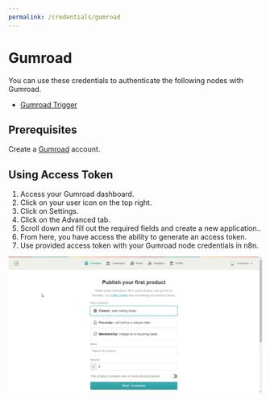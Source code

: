 ```yaml
---
permalink: /credentials/gumroad
---
```


# Gumroad

You can use these credentials to authenticate the following nodes with Gumroad.
- [Gumroad Trigger](../../nodes-library/trigger-nodes/GumroadTrigger/README.md)

## Prerequisites

Create a [Gumroad](https://gumroad.com/) account.

## Using Access Token

1. Access your Gumroad dashboard.
2. Click on your user icon on the top right.
3. Click on Settings.
4. Click on the Advanced tab.
5. Scroll down and fill out the required fields and create a new application..
6. From here, you have access the ability to generate an access token.
7. Use provided access token with your Gumroad node credentials in n8n.

![Getting Gumroad credentials](./using-access-token.gif)
